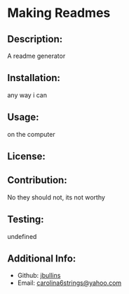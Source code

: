 # Making Readmes

  ## Description:
  A readme generator
  ## Installation:
  any way i can
  ## Usage:
  on the computer
  ## License:
  
  ## Contribution:
  No they should not, its not worthy
  ## Testing:
  undefined
  ## Additional Info:
  - Github: [jbullins](https://github.com/jbullins)
  - Email: carolina6strings@yahoo.com 
